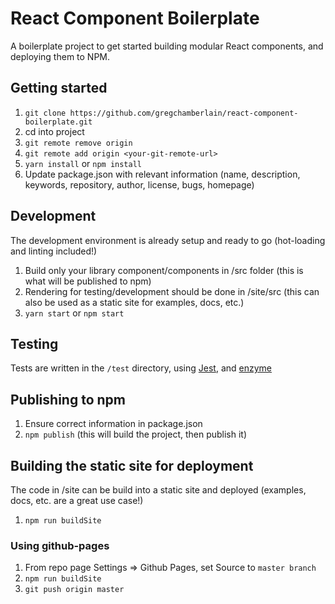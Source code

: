 # React Component Boilerplate

A boilerplate project to get started building modular React components, and deploying them to NPM.

## Getting started

1. `git clone https://github.com/gregchamberlain/react-component-boilerplate.git`
2. cd into project
3. `git remote remove origin`
4. `git remote add origin <your-git-remote-url>`
5. `yarn install` or `npm install`
6. Update package.json with relevant information (name, description, keywords, repository, author, license, bugs, homepage)


## Development

The development environment is already setup and ready to go (hot-loading and linting included!)

1. Build only your library component/components in /src folder (this is what will be published to npm)
2. Rendering for testing/development should be done in /site/src (this can also be used as a static site for examples, docs, etc.)
3. `yarn start` or `npm start`

## Testing

Tests are written in the `/test` directory, using [Jest](https://facebook.github.io/jest), and [enzyme](https://github.com/airbnb/enzyme)

## Publishing to npm

1. Ensure correct information in package.json
2. `npm publish` (this will build the project, then publish it)

## Building the static site for deployment

The code in /site can be build into a static site and deployed (examples, docs, etc. are a great use case!)

1. `npm run buildSite`

### Using github-pages

1. From repo page Settings => Github Pages, set Source to `master branch`
2. `npm run buildSite`
2. `git push origin master`

